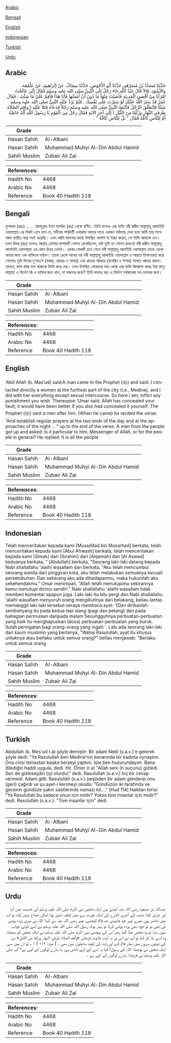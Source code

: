 [Arabic](#arabic)

[Bengali](#bengali)

[English](#english)

[Indonesian](#indonesian)

[Turkish](#turkish)

[Urdu](#urdu)

## Arabic


<div dir="rtl" lang="ar" style={{fontSize:'larger',backgroundColor:'#f8f9fa',padding:20}}>
حَدَّثَنَا مُسَدَّدُ بْنُ مُسَرْهَدٍ، حَدَّثَنَا أَبُو الأَحْوَصِ، حَدَّثَنَا سِمَاكٌ، عَنْ إِبْرَاهِيمَ، عَنْ عَلْقَمَةَ، وَالأَسْوَدِ، قَالاَ قَالَ عَبْدُ اللَّهِ جَاءَ رَجُلٌ إِلَى النَّبِيِّ صلى الله عليه وسلم فَقَالَ إِنِّي عَالَجْتُ امْرَأَةً مِنْ أَقْصَى الْمَدِينَةِ فَأَصَبْتُ مِنْهَا مَا دُونَ أَنْ أَمَسَّهَا فَأَنَا هَذَا فَأَقِمْ عَلَىَّ مَا شِئْتَ ‏.‏ فَقَالَ عُمَرُ قَدْ سَتَرَ اللَّهُ عَلَيْكَ لَوْ سَتَرْتَ عَلَى نَفْسِكَ ‏.‏ فَلَمْ يَرُدَّ عَلَيْهِ النَّبِيُّ صلى الله عليه وسلم شَيْئًا فَانْطَلَقَ الرَّجُلُ فَأَتْبَعَهُ النَّبِيُّ صلى الله عليه وسلم رَجُلاً فَدَعَاهُ فَتَلاَ عَلَيْهِ ‏(‏ وَأَقِمِ الصَّلاَةَ طَرَفَىِ النَّهَارِ وَزُلَفًا مِنَ اللَّيْلِ ‏)‏ إِلَى آخِرِ الآيَةِ فَقَالَ رَجُلٌ مِنَ الْقَوْمِ يَا رَسُولَ اللَّهِ أَلَهُ خَاصَّةً أَمْ لِلنَّاسِ كَافَّةً فَقَالَ ‏"‏ بَلْ لِلنَّاسِ كَافَّةً ‏"‏ ‏.‏
</div>
<div style={{backgroundColor:'#f8f9fa',padding:20, marginBottom: 10}}><table> <thead> <tr> <th>Grade</th> <th></th> </tr> </thead> <tbody> <tr><td>Hasan Sahih</td><td>Al-Albani</td></tr><tr><td>Hasan Sahih</td><td>Muhammad Muhyi Al-Din Abdul Hamid</td></tr><tr><td>Sahih Muslim</td><td>Zubair Ali Zai</td></tr></tbody></table><table> <thead> <tr> <th>References:</th> <th></th> </tr> </thead> <tbody><tr><td>Hadith No</td><td>4468</td></tr><tr><td>Arabic No</td><td>4468</td></tr><tr><td>Reference</td><td>Book 40 Hadith 118</td></tr></tbody></table></div>

## Bengali


<div dir="ltr" lang="bn" style={{fontSize:'larger',backgroundColor:'#f8f9fa',padding:20}}>
মুসাদ্দাদ (রহঃ) ...... আবদুল্লাহ ইবন মাসউদ (রাঃ) থেকে বর্ণিত। তিনি বলেনঃ এক ব্যক্তি নবী করীম সাল্লাল্লাহু আলাইহি ওয়াসাল্লাম এর নিকট এসে বলে যে, মদীনার পার্শ্ববর্তী এলাকায় আমার সাথে একজন মহিলার দেখা হলে আমি তার সাথে সঙ্গম ব্যতীত আর সবই করেছি। এখন আমি আপনার কাছে উপস্থিত আপনি যা ইচ্ছা করেন, সে শাস্তি আমাকে দেন। তখন উমর (রাঃ) বলেনঃ আল্লাহ্‌ তোমার ব্যাপারটি গোপন রেখেছিলেন, যদি তুমি তা গোপন রাখতে! নবী করীম সাল্লাল্লাহু আলাইহি ওয়াসাল্লাম এর কোন উত্তর দেননি। এরপর লোকটি চলে গেলে নবী সাল্লাল্লাহু আলাইহি ওয়াসাল্লাম তাকে ডেকে আনার জন্য এক ব্যক্তিকে পাঠান। তাকে ডেকে আনার পর নবী সাল্লাল্লাহু আলাইহি ওয়াসাল্লাম এ আয়াত তিলাওয়াত করে শোনানঃ তুমি দিনের দু'অংশে (ফজর, জোহর ও আসর) এবং রাতের আঁধারে (মাগরিব ও ঈশার) সালাত আদায় করবে। কেননা, ভাল কাজ মন্দ কাজকে বিনষ্ট করে দেয়। তখন উপস্থিত লোকদের মধ্য থেকে এক ব্যক্তি জিজ্ঞাসা করেঃ ইয়া রাসূলাল্লাহ! এ নির্দেশ কি এ ব্যক্তির জন্য খাস, না সকলের জন্য? তিনি বলেনঃ বরং এ নির্দেশ সর্বকালের সব লোকের জন্য।
</div>
<div style={{backgroundColor:'#f8f9fa',padding:20, marginBottom: 10}}><table> <thead> <tr> <th>Grade</th> <th></th> </tr> </thead> <tbody> <tr><td>Hasan Sahih</td><td>Al-Albani</td></tr><tr><td>Hasan Sahih</td><td>Muhammad Muhyi Al-Din Abdul Hamid</td></tr><tr><td>Sahih Muslim</td><td>Zubair Ali Zai</td></tr></tbody></table><table> <thead> <tr> <th>References:</th> <th></th> </tr> </thead> <tbody><tr><td>Hadith No</td><td>4468</td></tr><tr><td>Arabic No</td><td>4468</td></tr><tr><td>Reference</td><td>Book 40 Hadith 118</td></tr></tbody></table></div>

## English


<div dir="ltr" lang="en" style={{fontSize:'larger',backgroundColor:'#f8f9fa',padding:20}}>
‘Abd Allah (b. Mas’ud) said:A man came to the Prophet (ﷺ) and said: I contacted directly a women at the furthest part of the city (i.e., Medina), and I did with her everything except sexual intercourse. So here I am; inflict any punishment you wish. Thereupon ‘Umar said: Allah has concealed your fault; it would have been better if you also had concealed it yourself. The Prophet (ﷺ) sent a men after him. (When he came) he recited the verse: “And establish regular prayers at the two ends of the day and at the approaches of the night. . .” up to the end of the verse. A man from the people got up and asked: Is it particular to him, Messenger of Allah, or for the people in general? He replied: It is all the people
</div>
<div style={{backgroundColor:'#f8f9fa',padding:20, marginBottom: 10}}><table> <thead> <tr> <th>Grade</th> <th></th> </tr> </thead> <tbody> <tr><td>Hasan Sahih</td><td>Al-Albani</td></tr><tr><td>Hasan Sahih</td><td>Muhammad Muhyi Al-Din Abdul Hamid</td></tr><tr><td>Sahih Muslim</td><td>Zubair Ali Zai</td></tr></tbody></table><table> <thead> <tr> <th>References:</th> <th></th> </tr> </thead> <tbody><tr><td>Hadith No</td><td>4468</td></tr><tr><td>Arabic No</td><td>4468</td></tr><tr><td>Reference</td><td>Book 40 Hadith 118</td></tr></tbody></table></div>

## Indonesian


<div dir="ltr" lang="id" style={{fontSize:'larger',backgroundColor:'#f8f9fa',padding:20}}>
Telah menceritakan kepada kami [Musaddad bin Musarhad] berkata, telah menceritakan kepada kami [Abul Ahwash] berkata, telah menceritakan kepada kami [Simak] dari [Ibrahim] dari [Alqamah] dan [Al Aswad] keduanya berkata, " [Abdullah] berkata, "Seorang laki-laki datang kepada Nabi shallallahu 'alaihi wasallam dan berkata, "Aku telah mencumbui seorang wanita dari pinggiran kota, aku telah melakukan semuanya kecuali persetubuhan. Dan sekarang aku ada dihadapanmu, maka hukumlah aku sekehendakmu." Umar menimpali, "Allah telah menutupimu sekirannya kamu menutupi dirimu sendiri." Nabi shallallahu 'alaihi wasallam tidak memberi komentar apapun juga. Laki-laki itu lalu pergi dan Nabi shallallahu 'alaihi wasallam menyuruh orang mengikutinya dari belakang, beliau lantas memanggil laki-laki tersebut seraya membaca ayat: '(Dan dirikanlah sembahyang itu pada kedua tepi siang (pagi dan petang) dan pada bahagian permulaan daripada malam Sesungguhnya perbuatan-perbuatan yang baik itu menghapuskan (dosa) perbuatan-perbuatan yang buruk. Itulah peringatan bagi orang-orang yang ingat) '. Lalu ada seorang laki-laki dari kaum muslimin yang bertanya, "Wahai Rasulullah, ayat itu khusus untuknya atau berlaku untuk semua orang?" beliau menjawab: "Berlaku untuk semua orang
</div>
<div style={{backgroundColor:'#f8f9fa',padding:20, marginBottom: 10}}><table> <thead> <tr> <th>Grade</th> <th></th> </tr> </thead> <tbody> <tr><td>Hasan Sahih</td><td>Al-Albani</td></tr><tr><td>Hasan Sahih</td><td>Muhammad Muhyi Al-Din Abdul Hamid</td></tr><tr><td>Sahih Muslim</td><td>Zubair Ali Zai</td></tr></tbody></table><table> <thead> <tr> <th>References:</th> <th></th> </tr> </thead> <tbody><tr><td>Hadith No</td><td>4468</td></tr><tr><td>Arabic No</td><td>4468</td></tr><tr><td>Reference</td><td>Book 40 Hadith 118</td></tr></tbody></table></div>

## Turkish


<div dir="ltr" lang="tr" style={{fontSize:'larger',backgroundColor:'#f8f9fa',padding:20}}>
Abdullah (b. Mes'ud r.a) şöyle demiştir: Bir adam Nebî (s.a.v.)'e gelerek şöyle dedi: "Ya Rasulullah ben Medine'nin kenarında bir kadınla oynaştım. Ona cinsi temastan başka herşeyi yaptım. İşte ben huzurundayım. Bana dilediğin haddi uygula, dedi. Hz. Ömer (r.a) "Allah seni (n suçunu) gizledi. Sen de gizleseydin (iyi olurdu)" dedi. Rasulullah (s.a.v.) hiç bir cevap vermedi. Adam gitti. Rasulullah (s.a.v.) peşinden bir adam gönderip onu (geri) çağırdı ve şu ayet-i kerimeyi okudu: "Gündüzün iki tarafında ve gecenin gündüze yakın saatlerinde namazı kıl...." [Hud 114] Halktan birisi: "Ya Rasulullah bu sadece onun için midir? Yoksa tüm insanlar için midir?" dedi. Rasulullah (s.a.v.): "Tüm insanlar için" dedi
</div>
<div style={{backgroundColor:'#f8f9fa',padding:20, marginBottom: 10}}><table> <thead> <tr> <th>Grade</th> <th></th> </tr> </thead> <tbody> <tr><td>Hasan Sahih</td><td>Al-Albani</td></tr><tr><td>Hasan Sahih</td><td>Muhammad Muhyi Al-Din Abdul Hamid</td></tr><tr><td>Sahih Muslim</td><td>Zubair Ali Zai</td></tr></tbody></table><table> <thead> <tr> <th>References:</th> <th></th> </tr> </thead> <tbody><tr><td>Hadith No</td><td>4468</td></tr><tr><td>Arabic No</td><td>4468</td></tr><tr><td>Reference</td><td>Book 40 Hadith 118</td></tr></tbody></table></div>

## Urdu


<div dir="rtl" lang="ur" style={{fontSize:'larger',backgroundColor:'#f8f9fa',padding:20}}>
عبداللہ بن مسعود رضی اللہ عنہ کہتے ہیں ایک شخص نبی اکرم صلی اللہ علیہ وسلم کی خدمت میں آیا اور عرض کیا: مدینہ کے آخری کنارے کی ایک عورت سے میں لطف اندوز ہوا، لیکن جماع نہیں کیا، تو اب میں حاضر ہوں میرے اوپر جو چاہیئے حد قائم کیجئے، عمر رضی اللہ عنہ نے کہا: اللہ نے تیری پردہ پوشی کی تھی تو تو خود بھی پردہ پوشی کرتا تو بہتر ہوتا، رسول اللہ صلی اللہ علیہ وسلم نے اسے کوئی جواب نہیں دیا، تو وہ شخص چلا گیا، پھر اس کے پیچھے نبی اکرم صلی اللہ علیہ وسلم نے ایک شخص کو بھیجا، وہ اسے بلا کر لایا تو آپ نے اس پر یہ آیت تلاوت فرمائی «وأقم الصلاة طرفى النهار وزلفا من الليل» دن کے دونوں سروں میں نماز قائم کرو اور رات کی کچھ ساعتوں میں بھی ۔ ( ھود: ۱۱۴ ) ۱؎ تو ان میں سے ایک شخص نے پوچھا: اللہ کے رسول! کیا یہ اسی کے لیے خاص ہے، یا سارے لوگوں کے لیے ہے؟ آپ صلی اللہ علیہ وسلم نے فرمایا: سارے لوگوں کے لیے ہے ۔
</div>
<div style={{backgroundColor:'#f8f9fa',padding:20, marginBottom: 10}}><table> <thead> <tr> <th>Grade</th> <th></th> </tr> </thead> <tbody> <tr><td>Hasan Sahih</td><td>Al-Albani</td></tr><tr><td>Hasan Sahih</td><td>Muhammad Muhyi Al-Din Abdul Hamid</td></tr><tr><td>Sahih Muslim</td><td>Zubair Ali Zai</td></tr></tbody></table><table> <thead> <tr> <th>References:</th> <th></th> </tr> </thead> <tbody><tr><td>Hadith No</td><td>4468</td></tr><tr><td>Arabic No</td><td>4468</td></tr><tr><td>Reference</td><td>Book 40 Hadith 118</td></tr></tbody></table></div>